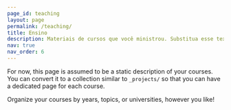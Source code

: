 ```yaml
---
page_id: teaching
layout: page
permalink: /teaching/
title: Ensino
description: Materiais de cursos que você ministrou. Substitua esse texto com sua descrição.
nav: true
nav_order: 6
---
```


For now, this page is assumed to be a static description of your courses. You can convert it to a collection similar to `_projects/` so that you can have a dedicated page for each course.

Organize your courses by years, topics, or universities, however you like!
